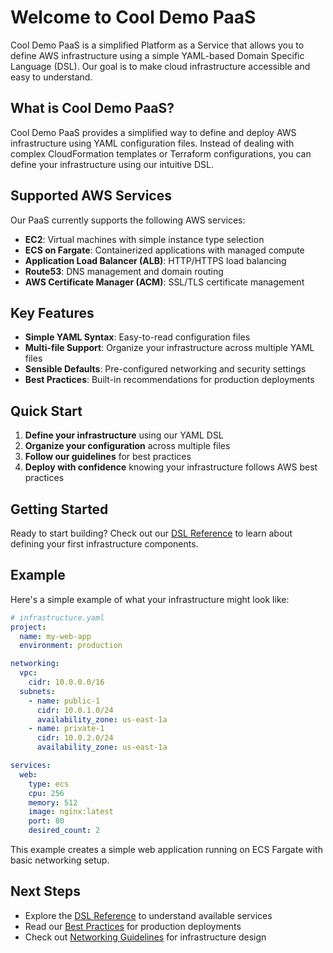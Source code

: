 # Welcome to Cool Demo PaaS

Cool Demo PaaS is a simplified Platform as a Service that allows you to define AWS infrastructure using a simple YAML-based Domain Specific Language (DSL). Our goal is to make cloud infrastructure accessible and easy to understand.

## What is Cool Demo PaaS?

Cool Demo PaaS provides a simplified way to define and deploy AWS infrastructure using YAML configuration files. Instead of dealing with complex CloudFormation templates or Terraform configurations, you can define your infrastructure using our intuitive DSL.

## Supported AWS Services

Our PaaS currently supports the following AWS services:

- **EC2**: Virtual machines with simple instance type selection
- **ECS on Fargate**: Containerized applications with managed compute
- **Application Load Balancer (ALB)**: HTTP/HTTPS load balancing
- **Route53**: DNS management and domain routing
- **AWS Certificate Manager (ACM)**: SSL/TLS certificate management

## Key Features

- **Simple YAML Syntax**: Easy-to-read configuration files
- **Multi-file Support**: Organize your infrastructure across multiple YAML files
- **Sensible Defaults**: Pre-configured networking and security settings
- **Best Practices**: Built-in recommendations for production deployments

## Quick Start

1. **Define your infrastructure** using our YAML DSL
2. **Organize your configuration** across multiple files
3. **Follow our guidelines** for best practices
4. **Deploy with confidence** knowing your infrastructure follows AWS best practices

## Getting Started

Ready to start building? Check out our [DSL Reference](/dsl/ec2) to learn about defining your first infrastructure components.

## Example

Here's a simple example of what your infrastructure might look like:

```yaml
# infrastructure.yaml
project:
  name: my-web-app
  environment: production

networking:
  vpc:
    cidr: 10.0.0.0/16
  subnets:
    - name: public-1
      cidr: 10.0.1.0/24
      availability_zone: us-east-1a
    - name: private-1
      cidr: 10.0.2.0/24
      availability_zone: us-east-1a

services:
  web:
    type: ecs
    cpu: 256
    memory: 512
    image: nginx:latest
    port: 80
    desired_count: 2
```

This example creates a simple web application running on ECS Fargate with basic networking setup.

## Next Steps

- Explore the [DSL Reference](/dsl/ec2) to understand available services
- Read our [Best Practices](/guidelines/best-practices) for production deployments
- Check out [Networking Guidelines](/guidelines/networking) for infrastructure design
